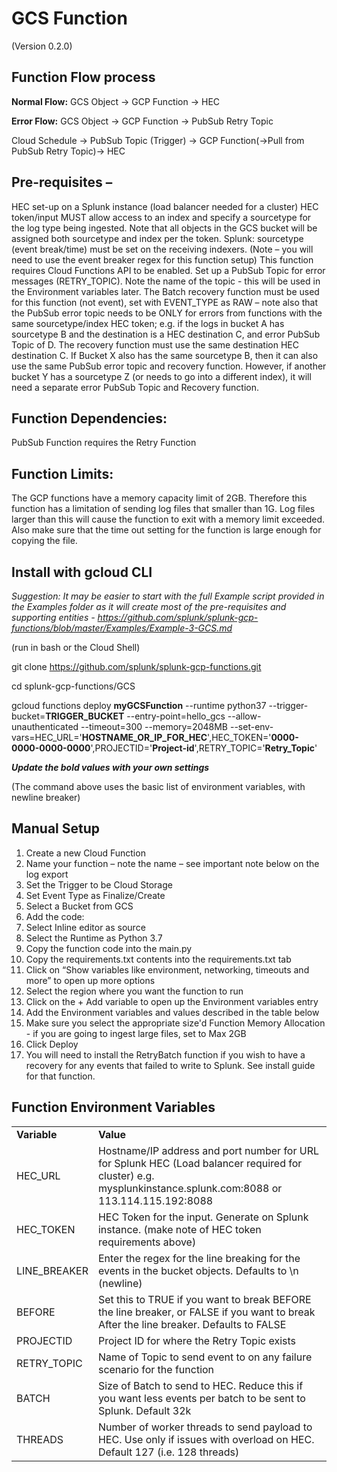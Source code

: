 # GCS Function 
(Version 0.2.0)


## **Function Flow process**

**Normal Flow:**
GCS Object -> GCP Function -> HEC

**Error Flow:** 
GCS Object -> GCP Function -> PubSub Retry Topic

Cloud Schedule -> PubSub Topic (Trigger) -> GCP Function(->Pull from PubSub Retry Topic)-> HEC


## **Pre-requisites –**
HEC set-up on a Splunk instance (load balancer needed for a cluster)
HEC token/input MUST allow access to an index and specify a sourcetype for the log type being ingested. Note that all objects in the GCS bucket will be assigned both sourcetype and index per the token.
Splunk: sourcetype (event break/time) must be set on the receiving indexers. (Note – you will need to use the event breaker regex for this function setup)
This function requires Cloud Functions API to be enabled.
Set up a PubSub Topic for error messages (RETRY_TOPIC). Note the name of the topic -  this will be used in the Environment variables later. 
The Batch recovery function must be used for this function (not event), set with EVENT_TYPE as RAW – note also that the PubSub error topic needs to be ONLY for errors from functions with the same sourcetype/index HEC token; 
e.g. if the logs in bucket A has sourcetype B and the destination is a HEC destination C, and error PubSub Topic of D. The recovery function must use the same destination HEC destination C. If Bucket X also has the same sourcetype B, then it can also use the same PubSub error topic and recovery function. However, if another bucket Y has a sourcetype Z (or needs to go into a different index), it will need a separate error PubSub Topic and Recovery function.

## **Function Dependencies:**

PubSub Function requires the Retry Function 

## **Function Limits:**

The GCP functions have a memory capacity limit of 2GB. Therefore this function has a limitation of sending log files that smaller than 1G. Log files larger than this will cause the function to exit with a memory limit exceeded. Also make sure that the time out setting for the function is large enough for copying the file. 

## **Install with gcloud CLI**

*Suggestion: It may be easier to start with the full Example script provided in the Examples folder as it will create most of the pre-requisites and supporting entities - https://github.com/splunk/splunk-gcp-functions/blob/master/Examples/Example-3-GCS.md*

(run in bash or the Cloud Shell)

git clone https://github.com/splunk/splunk-gcp-functions.git

cd splunk-gcp-functions/GCS

gcloud functions deploy **myGCSFunction** --runtime python37 --trigger-bucket=**TRIGGER_BUCKET** --entry-point=hello_gcs --allow-unauthenticated --timeout=300 --memory=2048MB --set-env-vars=HEC_URL='**HOSTNAME_OR_IP_FOR_HEC**',HEC_TOKEN='**0000-0000-0000-0000**',PROJECTID='**Project-id**',RETRY_TOPIC='**Retry_Topic**'

***Update the bold values with your own settings***

(The command above uses the basic list of environment variables, with newline breaker)

## **Manual Setup**

1.	Create a new Cloud Function
2.	Name your function – note the name – see important note below on the log export
3.	Set the Trigger to be Cloud Storage
4.	Set Event Type as Finalize/Create
5.	Select a Bucket from GCS
6.	Add the code:
7.	Select Inline editor as source
8.	Select the Runtime as Python 3.7
9.	Copy the function code into the main.py
10.	Copy the requirements.txt contents into the requirements.txt tab
11.	Click on “Show variables like environment, networking, timeouts and more” to open up more options
12.	Select the region where you want the function to run
13.	Click on the + Add variable to open up the Environment variables entry
14.	Add the Environment variables and values described in the table below
15. Make sure you select the appropriate size'd Function Memory Allocation - if you are going to ingest large files, set to Max 2GB
16.	Click Deploy
17.	You will need to install the RetryBatch function if you wish to have a recovery for any events that failed to write to Splunk. See install guide for that function.

## **Function Environment Variables**

<table><tr><td><strong>Variable</strong></td><td><strong>Value</strong></td></tr>
<tr><td>HEC_URL</td><td>Hostname/IP address and port number for URL for Splunk HEC (Load balancer required for cluster)
e.g. mysplunkinstance.splunk.com:8088 or 113.114.115.192:8088</td></tr>
<tr><td>HEC_TOKEN</td><td>HEC Token for the input. Generate on Splunk instance.
(make note of HEC token requirements above)</td></tr>
<tr><td>LINE_BREAKER</td><td>Enter the regex for the line breaking for the events in the bucket objects. 
Defaults to \n (newline)</td></tr>
<tr><td>BEFORE</td><td>Set this to TRUE if you want to break BEFORE the line breaker, or FALSE if you want to break After the line breaker.
Defaults to FALSE</td></tr>
<tr><td>PROJECTID</td><td>Project ID for where the Retry Topic exists</td></tr>
<tr><td>RETRY_TOPIC</td><td>Name of Topic to send event to on any failure scenario for the function</td></tr>
<tr><td>BATCH</td><td>Size of Batch to send to HEC. Reduce this if you want less events per batch to be sent to Splunk. Default 32k</td></tr>
<tr><td>THREADS</td><td>Number of worker threads to send payload to HEC. Use only if issues with overload on HEC. Default 127 (i.e. 128 threads)</td></tr>
</table>





